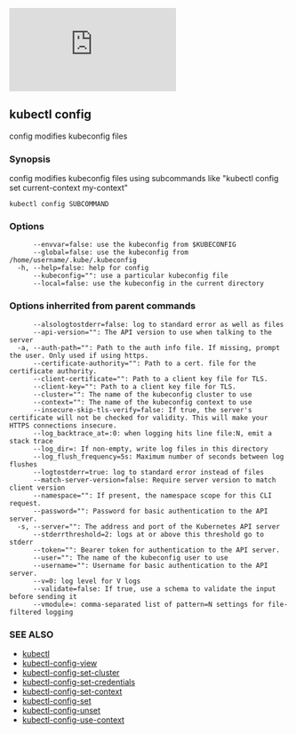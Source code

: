 [![Analytics](https://kubernetes-site.appspot.com/UA-36037335-10/GitHub/docs/kubectl-config.md?pixel)]()

## kubectl config

config modifies kubeconfig files

### Synopsis


config modifies kubeconfig files using subcommands like "kubectl config set current-context my-context"

```
kubectl config SUBCOMMAND
```

### Options

```
      --envvar=false: use the kubeconfig from $KUBECONFIG
      --global=false: use the kubeconfig from /home/username/.kube/.kubeconfig
  -h, --help=false: help for config
      --kubeconfig="": use a particular kubeconfig file
      --local=false: use the kubeconfig in the current directory
```

### Options inherrited from parent commands

```
      --alsologtostderr=false: log to standard error as well as files
      --api-version="": The API version to use when talking to the server
  -a, --auth-path="": Path to the auth info file. If missing, prompt the user. Only used if using https.
      --certificate-authority="": Path to a cert. file for the certificate authority.
      --client-certificate="": Path to a client key file for TLS.
      --client-key="": Path to a client key file for TLS.
      --cluster="": The name of the kubeconfig cluster to use
      --context="": The name of the kubeconfig context to use
      --insecure-skip-tls-verify=false: If true, the server's certificate will not be checked for validity. This will make your HTTPS connections insecure.
      --log_backtrace_at=:0: when logging hits line file:N, emit a stack trace
      --log_dir=: If non-empty, write log files in this directory
      --log_flush_frequency=5s: Maximum number of seconds between log flushes
      --logtostderr=true: log to standard error instead of files
      --match-server-version=false: Require server version to match client version
      --namespace="": If present, the namespace scope for this CLI request.
      --password="": Password for basic authentication to the API server.
  -s, --server="": The address and port of the Kubernetes API server
      --stderrthreshold=2: logs at or above this threshold go to stderr
      --token="": Bearer token for authentication to the API server.
      --user="": The name of the kubeconfig user to use
      --username="": Username for basic authentication to the API server.
      --v=0: log level for V logs
      --validate=false: If true, use a schema to validate the input before sending it
      --vmodule=: comma-separated list of pattern=N settings for file-filtered logging
```

### SEE ALSO
* [kubectl](kubectl.md)
* [kubectl-config-view](kubectl-config-view.md)
* [kubectl-config-set-cluster](kubectl-config-set-cluster.md)
* [kubectl-config-set-credentials](kubectl-config-set-credentials.md)
* [kubectl-config-set-context](kubectl-config-set-context.md)
* [kubectl-config-set](kubectl-config-set.md)
* [kubectl-config-unset](kubectl-config-unset.md)
* [kubectl-config-use-context](kubectl-config-use-context.md)

